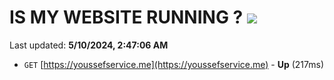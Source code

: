 # IS MY WEBSITE RUNNING ? [![](https://img.shields.io/static/v1?label=Sponsor&message=%E2%9D%A4&logo=GitHub&color=%23fe8e86)](https://github.com/sponsors/<username>)

Last updated: **5/10/2024, 2:47:06 AM**

- `GET` [https://youssefservice.me](https://youssefservice.me) - **Up** (217ms)
